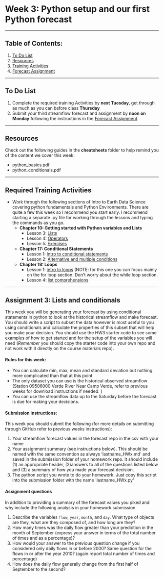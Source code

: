 # Week 3: Python setup and our first Python forecast
____
## Table of Contents:
1. [ To Do List](#todo)
1. [ Resources](#resources)
1. [ Training Activities](#training)
1. [ Forecast Assignment](#assignment)

___
<a name="todo"></a>
## To Do List
1. Complete the required training Activities by **next Tuesday**, get through as much as you can before class **Thursday**
2. Submit your third streamflow forecast and assignment by **noon on Monday** following the instructions in the [ Forecast Assignment](#assignment).

___
<a name="resources"></a>
## Resources
Check out the following guides in the **cheatsheets** folder to help remind you of the content we cover this week:
  - python_basics.pdf
  - python_conditionals.pdf

___
<a name="training"></a>
## Required Training Activities
- Work through the following sections of Intro to Earth Data Science covering python fundamentals and Python Environments. There are quite a few this week so I recommend you start early. I recommend starting a separate .py file for working through the lessons and typing the commands as you go.
  - **Chapter 10: Getting started with Python variables and Lists**
    - Lesson 3: [Lists](https://www.earthdatascience.org/courses/intro-to-earth-data-science/python-code-fundamentals/get-started-using-python/lists/)
    - Lesson 4: [Operators](https://www.earthdatascience.org/courses/intro-to-earth-data-science/python-code-fundamentals/get-started-using-python/python-operators/)
    - Lesson 5: [Exercises](https://www.earthdatascience.org/courses/intro-to-earth-data-science/python-code-fundamentals/get-started-using-python/python-fundamentals-exercises/)
  - **Chapter 17: Conditional Statements**
    - Lesson 1: [Intro to conditional statements](https://www.earthdatascience.org/courses/intro-to-earth-data-science/write-efficient-python-code/conditional-statements/)
    - Lesson 2: [Alternative and multiple conditions](https://www.earthdatascience.org/courses/intro-to-earth-data-science/write-efficient-python-code/conditional-statements/alternative-multiple-conditions/)
  - **Chapter 18: Loops**
    - Lesson 1: [intro to loops](https://www.earthdatascience.org/courses/intro-to-earth-data-science/write-efficient-python-code/loops/) (NOTE: for this one you can focus mainly on the for loop section. Don't worry about the while loop section.
    - Lesson 4: [list comprehensions](https://www.earthdatascience.org/courses/intro-to-earth-data-science/write-efficient-python-code/loops/list-comprehensions)

___
<a name="assignment"></a>
## Assignment 3: Lists and conditionals
This week you will be generating your forecast by using conditional statements in python to look at the historical streamflow and make forecast. You should write a script to subset the data however is most useful to you using conditionals and calculate the properties of this subset that will help you make your decision. You should use the HW3 starter code to see some examples of how to get started and for the setup of the variables you will need (*Remember* you should copy the starter code into your own repo and not work with it directly on the course materials repo).

#### Rules for this week:
- You can calculate min, max, mean and standard deviation but nothing more complicated than that at this point
- The only dataset you can use is the historical observed streamflow (Station 09506000 Verde River Near Camp Verde, refer to previous weeks for download instructions if needed. )
- You can use the streamflow data up to the Saturday before the forecast is due for making your decisions.

#### Submission instructions:
This week you should submit the following (for more details on submitting through GitHub refer to previous weeks instructions):
1. Your streamflow forecast values in the forecast repo in the csv with your name
2. Your assignment summary (see instructions below). This should be named with the same convention  as always 'lastname_HWx.md' and saved in the submission folder of your homework repo.  It should include (1) an appropriate header, (2)answers to all of the questions listed below and (3) a summary of how you made your forecast decision.
3. The python script you wrote to do your homework.  Just copy this script into the submission folder with the name 'lastname_HWx.py'

#### Assignment questions
In addition to providing a summary of the forecast values you piked and why include the following analysis in your homework submission.
1. Describe the variables `flow`, `year`, `month`, and `day`. What type of objects are they, what are they composed of, and how long are they?
2. How many times was the daily flow greater than your prediction in the month of September (express your answer in terms of the total number of times and as a percentage)?
3. How would your answer to the previous question change if you considered only daily flows in or before 2000? Same question for the flows in or after the year 2010? (again report total number of times and percentage)
4. How does the daily flow generally change from the first half of September to the second?
